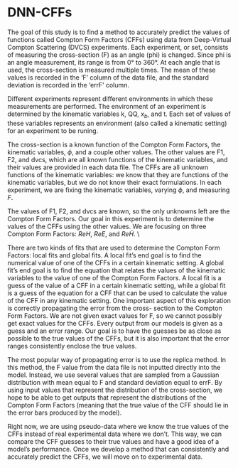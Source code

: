 # DNN-CFFs

The goal of this study is to find a method to accurately predict the values of functions called Compton Form Factors (CFFs) using data from Deep-Virtual Compton Scattering (DVCS) experiments. Each experiment, or set, consists of measuring the cross-section (F) as an angle (phi) is changed. Since phi is an angle measurement, its range is from 0° to 360°. At each angle that is used, the cross-section is measured multiple times. The mean of these values is recorded in the ‘F’ column of the data file, and the standard deviation is recorded in the ‘errF’ column.

Different experiments represent different environments in which these measurements are performed. The environment of an experiment is determined by the kinematic variables k, QQ, $x_b$, and t. Each set of values of these variables represents an environment (also called a kinematic setting) for an experiment to be runing.

The cross-section is a known function of the Compton Form Factors, the kinematic variables, $\phi$, and a couple other values. The other values are F1, F2, and dvcs, which are all known functions of the kinematic variables, and their values are provided in each data file. The CFFs are all unknown functions of the kinematic variables: we know that they are functions of the kinematic variables, but we do not know their exact formulations. In each experiment, we are fixing the kinematic variables, varying $\phi$, and measuring $F$.

The values of F1, F2, and dvcs are known, so the only unknowns left are the Compton Form Factors. Our goal in this experiment is to determine the values of the CFFs using the other values. We are focusing on three Compton Form Factors: $ReH$, $ReE$, and $Re\tilde{H}$. \\

There are two kinds of fits that are used to determine the Compton Form Factors: local fits and global fits. A local fit’s end goal is to find the numerical value of one of the CFFs in a certain kinematic setting. A global fit’s end goal is to find the equation that relates the values of the kinematic variables to the value of one of the Compton Form Factors. A local fit is a guess of the value of a CFF in a certain kinematic setting, while a global fit is a guess of the equation for a CFF that can be used to calculate the value of the CFF in any kinematic setting.
One important aspect of this exploration is correctly propagating the error from the cross- section to the Compton Form Factors. We are not given exact values for F, so we cannot possibly get exact values for the CFFs. Every output from our models is given as a guess and an error range. Our goal is to have the guesses be as close as possible to the true values of the CFFs, but it is also important that the error ranges consistently enclose the true values.

The most popular way of propagating error is to use the replica method. In this method, the F value from the data file is not inputted directly into the model. Instead, we use several values that are sampled from a Gaussian distribution with mean equal to F and standard deviation equal to errF. By using input values that represent the distribution of the cross-section, we hope to be able to get outputs that represent the distributions of the Compton Form Factors (meaning that the true value of the CFF should lie in the error bars produced by the model).

Right now, we are using pseudo-data where we know the true values of the CFFs instead of real experimental data where we don’t. This way, we can compare the CFF guesses to their true values and have a good idea of a model’s performance. Once we develop a method that can consistently and accurately predict the CFFs, we will move on to experimental data.
